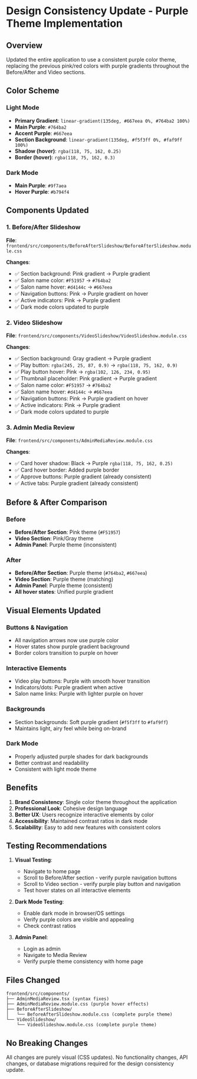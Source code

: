 # Design Consistency Update - Purple Theme Implementation

## Overview
Updated the entire application to use a consistent purple color theme, replacing the previous pink/red colors with purple gradients throughout the Before/After and Video sections.

## Color Scheme

### Light Mode
- **Primary Gradient**: `linear-gradient(135deg, #667eea 0%, #764ba2 100%)`
- **Main Purple**: `#764ba2`
- **Accent Purple**: `#667eea`
- **Section Background**: `linear-gradient(135deg, #f5f3ff 0%, #faf9ff 100%)`
- **Shadow (hover)**: `rgba(118, 75, 162, 0.25)`
- **Border (hover)**: `rgba(118, 75, 162, 0.3)`

### Dark Mode
- **Main Purple**: `#9f7aea`
- **Hover Purple**: `#b794f4`

## Components Updated

### 1. Before/After Slideshow
**File**: `frontend/src/components/BeforeAfterSlideshow/BeforeAfterSlideshow.module.css`

**Changes**:
- ✅ Section background: Pink gradient → Purple gradient
- ✅ Salon name color: `#F51957` → `#764ba2`
- ✅ Salon name hover: `#d4144c` → `#667eea`
- ✅ Navigation buttons: Pink → Purple gradient on hover
- ✅ Active indicators: Pink → Purple gradient
- ✅ Dark mode colors updated to purple

### 2. Video Slideshow
**File**: `frontend/src/components/VideoSlideshow/VideoSlideshow.module.css`

**Changes**:
- ✅ Section background: Gray gradient → Purple gradient
- ✅ Play button: `rgba(245, 25, 87, 0.9)` → `rgba(118, 75, 162, 0.9)`
- ✅ Play button hover: Pink → `rgba(102, 126, 234, 0.95)`
- ✅ Thumbnail placeholder: Pink gradient → Purple gradient
- ✅ Salon name color: `#F51957` → `#764ba2`
- ✅ Salon name hover: `#d4144c` → `#667eea`
- ✅ Navigation buttons: Pink → Purple gradient on hover
- ✅ Active indicators: Pink → Purple gradient
- ✅ Dark mode colors updated to purple

### 3. Admin Media Review
**File**: `frontend/src/components/AdminMediaReview.module.css`

**Changes**:
- ✅ Card hover shadow: Black → Purple `rgba(118, 75, 162, 0.25)`
- ✅ Card hover border: Added purple border
- ✅ Approve buttons: Purple gradient (already consistent)
- ✅ Active tabs: Purple gradient (already consistent)

## Before & After Comparison

### Before
- **Before/After Section**: Pink theme (`#F51957`)
- **Video Section**: Pink/Gray theme
- **Admin Panel**: Purple theme (inconsistent)

### After
- **Before/After Section**: Purple theme (`#764ba2`, `#667eea`)
- **Video Section**: Purple theme (matching)
- **Admin Panel**: Purple theme (consistent)
- **All hover states**: Unified purple gradient

## Visual Elements Updated

### Buttons & Navigation
- All navigation arrows now use purple color
- Hover states show purple gradient background
- Border colors transition to purple on hover

### Interactive Elements
- Video play buttons: Purple with smooth hover transition
- Indicators/dots: Purple gradient when active
- Salon name links: Purple with lighter purple on hover

### Backgrounds
- Section backgrounds: Soft purple gradient (`#f5f3ff` to `#faf9ff`)
- Maintains light, airy feel while being on-brand

### Dark Mode
- Properly adjusted purple shades for dark backgrounds
- Better contrast and readability
- Consistent with light mode theme

## Benefits

1. **Brand Consistency**: Single color theme throughout the application
2. **Professional Look**: Cohesive design language
3. **Better UX**: Users recognize interactive elements by color
4. **Accessibility**: Maintained contrast ratios in dark mode
5. **Scalability**: Easy to add new features with consistent colors

## Testing Recommendations

1. **Visual Testing**:
   - Navigate to home page
   - Scroll to Before/After section - verify purple navigation buttons
   - Scroll to Video section - verify purple play button and navigation
   - Test hover states on all interactive elements

2. **Dark Mode Testing**:
   - Enable dark mode in browser/OS settings
   - Verify purple colors are visible and appealing
   - Check contrast ratios

3. **Admin Panel**:
   - Login as admin
   - Navigate to Media Review
   - Verify purple theme consistency with home page

## Files Changed

```
frontend/src/components/
├── AdminMediaReview.tsx (syntax fixes)
├── AdminMediaReview.module.css (purple hover effects)
├── BeforeAfterSlideshow/
│   └── BeforeAfterSlideshow.module.css (complete purple theme)
└── VideoSlideshow/
    └── VideoSlideshow.module.css (complete purple theme)
```

## No Breaking Changes

All changes are purely visual (CSS updates). No functionality changes, API changes, or database migrations required for the design consistency update.
